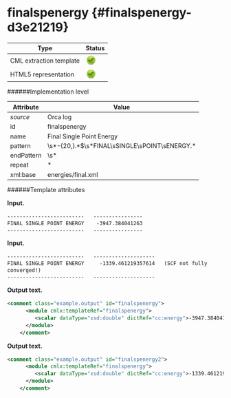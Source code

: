 # finalspenergy {#finalspenergy-d3e21219}


| Type                                                                                                                                                                                                  | Status                                                                                                                                                                                                |
|----|----|
| CML extraction template                                                                                                                                                                               | ![](/imgs/Total.png)                                                                                                                                                                                  |
| HTML5 representation                                                                                                                                                                                  | ![](/imgs/Total.png)                                                                                                                                                                                  |

######Implementation level

| Attribute                                                                                                                                                                                             | Value                                                                                                                                                                                                 |
|----|----|
| *source*                                                                                                                                                                                              | Orca log                                                                                                                                                                                              |
| id                                                                                                                                                                                                    | finalspenergy                                                                                                                                                                                         |
| name                                                                                                                                                                                                  | Final Single Point Energy                                                                                                                                                                             |
| pattern                                                                                                                                                                                               | \\s\*-{20,}.\*\$\\s\*FINAL\\sSINGLE\\sPOINT\\sENERGY.\*                                                                                                                                               |
| endPattern                                                                                                                                                                                            | \\s\*                                                                                                                                                                                                 |
| repeat                                                                                                                                                                                                | \*                                                                                                                                                                                                    |
| xml:base                                                                                                                                                                                              | energies/final.xml                                                                                                                                                                                    |

######Template attributes

**Input.**

    -------------------------   ----------------
    FINAL SINGLE POINT ENERGY    -3947.384041263
    -------------------------   ----------------

        

**Input.**

    -------------------------   --------------------
    FINAL SINGLE POINT ENERGY     -1339.461219357614   (SCF not fully converged!)
    -------------------------   --------------------
        

**Output text.**

```xml
<comment class="example.output" id="finalspenergy">
      <module cmlx:templateRef="finalspenergy">
         <scalar dataType="xsd:double" dictRef="cc:energy">-3947.384041263</scalar>
      </module>       
    </comment>
```

**Output text.**

```xml
<comment class="example.output" id="finalspenergy2">
      <module cmlx:templateRef="finalspenergy">
         <scalar dataType="xsd:double" dictRef="cc:energy">-1339.461219357614</scalar>
      </module>
    </comment>
```
